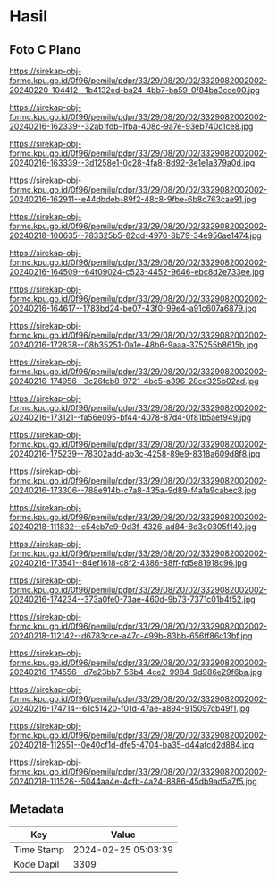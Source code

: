 # Hasil

## Foto C Plano

https://sirekap-obj-formc.kpu.go.id/0f96/pemilu/pdpr/33/29/08/20/02/3329082002002-20240220-104412--1b4132ed-ba24-4bb7-ba59-0f84ba3cce00.jpg

https://sirekap-obj-formc.kpu.go.id/0f96/pemilu/pdpr/33/29/08/20/02/3329082002002-20240216-162339--32ab1fdb-1fba-408c-9a7e-93eb740c1ce8.jpg

https://sirekap-obj-formc.kpu.go.id/0f96/pemilu/pdpr/33/29/08/20/02/3329082002002-20240216-163339--3d1258e1-0c28-4fa8-8d92-3e1e1a379a0d.jpg

https://sirekap-obj-formc.kpu.go.id/0f96/pemilu/pdpr/33/29/08/20/02/3329082002002-20240216-162911--e44dbdeb-89f2-48c8-9fbe-6b8c763cae91.jpg

https://sirekap-obj-formc.kpu.go.id/0f96/pemilu/pdpr/33/29/08/20/02/3329082002002-20240218-100635--783325b5-82dd-4976-8b79-34e956ae1474.jpg

https://sirekap-obj-formc.kpu.go.id/0f96/pemilu/pdpr/33/29/08/20/02/3329082002002-20240216-164509--64f09024-c523-4452-9646-ebc8d2e733ee.jpg

https://sirekap-obj-formc.kpu.go.id/0f96/pemilu/pdpr/33/29/08/20/02/3329082002002-20240216-164617--1783bd24-be07-43f0-99e4-a91c607a6879.jpg

https://sirekap-obj-formc.kpu.go.id/0f96/pemilu/pdpr/33/29/08/20/02/3329082002002-20240216-172838--08b35251-0a1e-48b6-9aaa-375255b8615b.jpg

https://sirekap-obj-formc.kpu.go.id/0f96/pemilu/pdpr/33/29/08/20/02/3329082002002-20240216-174956--3c26fcb8-9721-4bc5-a396-28ce325b02ad.jpg

https://sirekap-obj-formc.kpu.go.id/0f96/pemilu/pdpr/33/29/08/20/02/3329082002002-20240216-173121--fa56e095-bf44-4078-87d4-0f81b5aef949.jpg

https://sirekap-obj-formc.kpu.go.id/0f96/pemilu/pdpr/33/29/08/20/02/3329082002002-20240216-175239--78302add-ab3c-4258-89e9-8318a609d8f8.jpg

https://sirekap-obj-formc.kpu.go.id/0f96/pemilu/pdpr/33/29/08/20/02/3329082002002-20240216-173306--788e914b-c7a8-435a-9d89-f4a1a9cabec8.jpg

https://sirekap-obj-formc.kpu.go.id/0f96/pemilu/pdpr/33/29/08/20/02/3329082002002-20240218-111832--e54cb7e9-9d3f-4326-ad84-8d3e0305f140.jpg

https://sirekap-obj-formc.kpu.go.id/0f96/pemilu/pdpr/33/29/08/20/02/3329082002002-20240216-173541--84ef1618-c8f2-4386-88ff-fd5e81918c96.jpg

https://sirekap-obj-formc.kpu.go.id/0f96/pemilu/pdpr/33/29/08/20/02/3329082002002-20240216-174234--373a0fe0-73ae-460d-9b73-7371c01b4f52.jpg

https://sirekap-obj-formc.kpu.go.id/0f96/pemilu/pdpr/33/29/08/20/02/3329082002002-20240218-112142--d6783cce-a47c-499b-83bb-656ff86c13bf.jpg

https://sirekap-obj-formc.kpu.go.id/0f96/pemilu/pdpr/33/29/08/20/02/3329082002002-20240216-174556--d7e23bb7-56b4-4ce2-9984-9d986e29f6ba.jpg

https://sirekap-obj-formc.kpu.go.id/0f96/pemilu/pdpr/33/29/08/20/02/3329082002002-20240216-174714--61c51420-f01d-47ae-a894-915097cb49f1.jpg

https://sirekap-obj-formc.kpu.go.id/0f96/pemilu/pdpr/33/29/08/20/02/3329082002002-20240218-112551--0e40cf1d-dfe5-4704-ba35-d44afcd2d884.jpg

https://sirekap-obj-formc.kpu.go.id/0f96/pemilu/pdpr/33/29/08/20/02/3329082002002-20240218-111526--5044aa4e-4cfb-4a24-8886-45db9ad5a7f5.jpg


## Metadata

| Key        | Value               |
| ---------- | ------------------- |
| Time Stamp | 2024-02-25 05:03:39 |
| Kode Dapil | 3309                |



